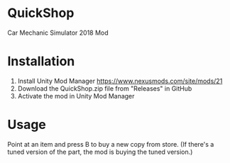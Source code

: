 # QuickShop
Car Mechanic Simulator 2018 Mod

# Installation
1. Install Unity Mod Manager https://www.nexusmods.com/site/mods/21
2. Download the QuickShop.zip file from "Releases" in GitHub
3. Activate the mod in Unity Mod Manager

# Usage
Point at an item and press B to buy a new copy from store.
(If there's a tuned version of the part, the mod is buying the tuned version.)